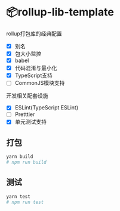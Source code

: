 # 📦rollup-lib-template

rollup打包库的经典配置

- [x] 别名
- [x] 包大小监控
- [x] babel
- [x] 代码混淆与最小化
- [x] TypeScript支持
- [ ] CommonJS模块支持

开发相关配套设施

- [x] ESLint(TypeScript ESLint)
- [ ] Pretttier
- [x] 单元测试支持

## 打包

```bash
yarn build
# npm run build
```


## 测试

```bash
yarn test
# npm run test
```



